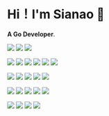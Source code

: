 

# Hi！I'm Sianao 👋

**A Go Developer**.




<p>
    <img src="https://static.sianao.cc/3981c6d044ba4811d9db78446210c2e5.svg" style="display: inline-block; border-radius: 0px;" />
    <img src="https://static.sianao.cc/1f265edd21832e371d5c2e3a51d91191.svg" style="display: inline-block; border-radius: 0px;" />
    <img src="https://static.sianao.cc/95a368e637ad51976959e0b4abff9883.svg" style="display: inline-block; border-radius: 0px;" />
</p>
<p>
    <img src="https://static.sianao.cc/e3c385e9df4a110405c0bd01df22a5b4.svg" style="display: inline-block; border-radius: 0px;" />
    <img src="https://static.sianao.cc/a2779c7b7a24328a8ac0d3799649faf9.svg" style="display: inline-block; border-radius: 0px;" />
    <img src="https://static.sianao.cc/c8f1ad755b6d86e63be87602cf112289.svg" style="display: inline-block; border-radius: 0px;" />
    <img src="https://static.sianao.cc/145df6b653761d6f9ff0185fc6ae1653.svg" style="display: inline-block; border-radius: 0px;" />
    <img src="https://static.sianao.cc/ea123aa529d3d96ff4033ea26d00f40e.svg" style="display: inline-block; border-radius: 0px;" />
    <img src="https://static.sianao.cc/64f5b4dddf26a3b368beb9cb6b11d9a6.svg" style="display: inline-block; border-radius: 0px;" />
</p>
<p>
    <img src="https://static.sianao.cc/e751a983544bf888e8316e78409dfc82.svg" style="display: inline-block; border-radius: 0px;" />
    <img src="https://static.sianao.cc/30d4c309f43ded42f205068c873fd4b4.svg" style="display: inline-block; border-radius: 0px;" />
    <img src="https://static.sianao.cc/5b6151b28be760655d8044bc6bda9309.svg" style="display: inline-block; border-radius: 0px;" />
    <img src="https://static.sianao.cc/f171dadd10fa280031e80d3f4549fd14.svg" style="display: inline-block; border-radius: 0px;" />
    <img src="https://static.sianao.cc/16d66261ae8369a69117a1a12da709de.svg" style="display: inline-block; border-radius: 0px;" />
</p>
<p>
    <img src="https://static.sianao.cc/500a8e7e8f6903d90e80c009a1104623.svg" style="display: inline-block; border-radius: 0px;" />
    <img src="https://static.sianao.cc/fabdf54f409137cd6d2e41eb89fd55c8.svg" style="display: inline-block; border-radius: 0px;" />
    <img src="https://static.sianao.cc/a088e907885920aa83996c00e71d699d.svg" style="display: inline-block; border-radius: 0px;" />
    <img src="https://static.sianao.cc/7a1db70ec8b2bdc4c78977f7fe825a97.svg" style="display: inline-block; border-radius: 0px;" />
    <img src="https://static.sianao.cc/01fa6d1de159aeb2946ce39fd3f71201.svg" style="display: inline-block; border-radius: 0px;" />
</p>
<p>
    <img src="https://static.sianao.cc/8fa67508422e89a23defc9e53d502393.svg" style="display: inline-block; border-radius: 0px;" />
    <img src="https://static.sianao.cc/ca151ebcb52d4b6c2e7eea774d0779e5.svg" style="display: inline-block; border-radius: 0px;" />
    <img src="https://static.sianao.cc/c03a412314819ed9f54f2f240f5a7ca0.svg" style="display: inline-block; border-radius: 0px;" />
    <img src="https://static.sianao.cc/3314390d6e0c6f1117d7cb9de197edeb.svg" style="display: inline-block; border-radius: 0px;" />
</p>





